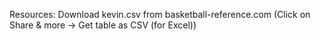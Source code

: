 Resources:
Download kevin.csv from basketball-reference.com (Click on Share & more → Get table as CSV (for Excel)) 
